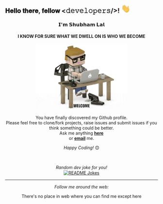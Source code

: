 # <h2> 𝐇𝐞𝐥𝐥𝐨 𝐭𝐡𝐞𝐫𝐞, 𝐟𝐞𝐥𝐥𝐨𝐰 <𝚍𝚎𝚟𝚎𝚕𝚘𝚙𝚎𝚛𝚜/>! <img src="https://github.com/CERTIFIED2003/py-game/blob/master/images/hi.gif" width="30"> </h2>

<div align="center">
<h3> 𝗜'𝗺 𝗦𝗵𝘂𝗯𝗵𝗮𝗺 𝗟𝗮𝗹 </h3>
<h4> I KNOW FOR SURE WHAT WE DWELL ON IS WHO WE BECOME </h4>
</div>

<div align="center" width="50">

<img src="https://github.com/CERTIFIED2003/py-game/blob/master/images/my.gif" alt="Welcome!" width="300"/>

</div>

<div align="center">

You have finally discovered my Github profile. <br>
Please feel free to clone/fork projects, raise issues and submit issues if you think something could be better. <br>
Ask me anything <a href="https://github.com/CERTIFIED2003/Shubham/issues/new"><b>here</b></a><br>
or <a href="mailto:lal.shubham027@gmail.com"><b>email</b></a> me.

<i>Happy Coding!</i> 😊

</div>

<div align="center">



</br>
</br>
<i>Random dev joke for you!</i><br>
<a href="https://readme-jokes.vercel.app"><img align="center" src="https://readme-jokes.vercel.app/api?bgColor=%23073b4c&textColor=%2306d6a0&aColor=%2306d6a0&borderColor=%2306d6a0" alt="README Jokes"></a>

---

<i>Follow me around the web:</i><br>
<p>There's no place in web where you can find me except here</p>

</div>



